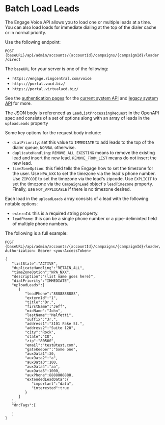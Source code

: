 # Batch Load Leads

The Engage Voice API allows you to load one or multiple leads at a time. You can also load loads for immediate dialing at the top of the dialer cache or in normal priority.

Use the following endpoint:

`POST {baseURL}/api/admin/accounts/{accountId}/campaigns/{campaignId}/loader/direct`

The `baseURL` for your server is one of the following:

* `https://engage.ringcentral.com/voice`
* `https://portal.vacd.biz/`
* `https://portal.virtualacd.biz/`

See the [authentication pages](../basics/authentication) for the [current system API](../basics/auth-ringcentral) and [legacy system API](../basics/auth-legacy) for more.

The JSON body is referenced as `LeadListProcessingRequest` in the OpenAPI spec and consists of a set of options along with an array of leads in the `uploadLeads` property

Some key options for the request body include:

* `dialPriority`: set this value to `IMMEDIATE` to add leads to the top of the dialer queue, `NORMAL` otherwise.
* `duplicateHandling`: `REMOVE_ALL_EXISTING` means to remove the existing lead and insert the new lead. `REMOVE_FROM_LIST` means do not insert the new lead.
* `timeZoneOption`: this field tells the Engage how to set the timezone for the user. Use `NPA_NXX` to set the timezone via the lead's phone number. Use `ZIPCODE` to set the timezone via the lead's zipcode. Use `EXPLICIT` to set the timezone via the `CampaignLead` object's `leadTimezone` property. Finally, use `NOT_APPLICABLE` if there is no timezone desired.

Each load in the `uploadLeads` array consists of a lead with the following notable options:

* `externId`: this is a required string property. 
* `leadPhone`: this can be a single phone number or a pipe-deliminted field of multiple phone numbers.

The following is a full example:

```
POST {baseURL}/api/admin/accounts/{accountId}/campaigns/{campaignId}/loader/direct
Authorization: Bearer <yourAccessToken>

{
   "listState":"ACTIVE",
   "duplicateHandling":"RETAIN_ALL",
   "timeZoneOption":"NPA_NXX",
   "description":"(list name goes here)",
   "dialPriority":"IMMEDIATE",
   "uploadLeads":[
      {
         "leadPhone":"8888888888",
         "externId":"1",
         "title":"Dr.",
         "firstName":"Jeff",
         "midName":"John",
         "lastName":"Malfetti",
         "suffix":"Jr.",
         "address1":"3101 Fake St.",
         "address2":"Suite 120",
         "city":"Rock",
         "state":"CO",
         "zip":"80500",
         "email":"test@test.com",
         "gateKeeper":"Some one",
         "auxData1":30,
         "auxData2":"a",
         "auxData3":100,
         "auxData4":"aa",
         "auxData5":1000,
         "auxPhone":8888888888,
         "extendedLeadData":{
            "important":"data",
            "interested":true
         }
      }
   ],
   "dncTags":[

   ]
}
```